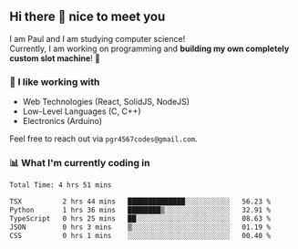 ## Hi there 👋 nice to meet you

I am Paul and I am studying computer science!  
Currently, I am working on programming and **building my own completely custom slot machine**! 🎰

### 🔭 I like working with
- Web Technologies (React, SolidJS, NodeJS)
- Low-Level Languages (C, C++)
- Electronics (Arduino)

Feel free to reach out via `pgr4567codes@gmail.com`.

### 📊 What I'm currently coding in
<!--START_SECTION:waka-->

```txt
Total Time: 4 hrs 51 mins

TSX          2 hrs 44 mins   ██████████████░░░░░░░░░░░   56.23 %
Python       1 hrs 36 mins   ████████▒░░░░░░░░░░░░░░░░   32.91 %
TypeScript   0 hrs 25 mins   ██░░░░░░░░░░░░░░░░░░░░░░░   08.63 %
JSON         0 hrs 3 mins    ▒░░░░░░░░░░░░░░░░░░░░░░░░   01.19 %
CSS          0 hrs 1 mins    ░░░░░░░░░░░░░░░░░░░░░░░░░   00.40 %
```

<!--END_SECTION:waka-->
